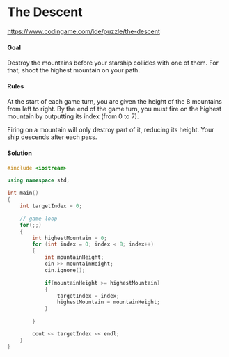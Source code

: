 # The Descent


https://www.codingame.com/ide/puzzle/the-descent

#### **Goal**
Destroy the mountains before your starship collides with one of them. For that, shoot the highest mountain on your path.

#### **Rules**
At the start of each game turn, you are given the height of the 8 mountains from left to right.
By the end of the game turn, you must fire on the highest mountain by outputting its index (from 0 to 7).

Firing on a mountain will only destroy part of it, reducing its height. Your ship descends after each pass.  

#### **Solution**

```c++
#include <iostream>

using namespace std;

int main()
{
    int targetIndex = 0;

    // game loop
    for(;;)
    {
        int highestMountain = 0;
        for (int index = 0; index < 8; index++)
        {
            int mountainHeight;
            cin >> mountainHeight;
            cin.ignore();

            if(mountainHeight >= highestMountain)
            {
                targetIndex = index;
                highestMountain = mountainHeight;
            }

        }

        cout << targetIndex << endl;
    }
}
```
